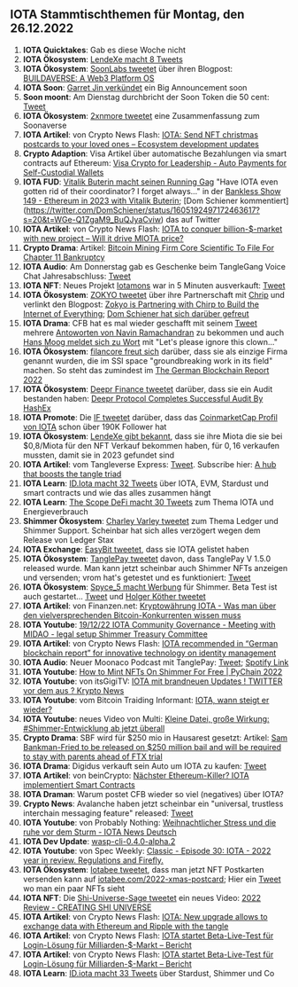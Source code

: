 ## IOTA Stammtischthemen für Montag, den 26.12.2022

1. **IOTA Quicktakes**: Gab es diese Woche nicht 
2. **IOTA Ökosystem**: [LendeXe macht 8 Tweets](https://twitter.com/LendeXeFinance/status/1604832261995745280?s=20&t=Iqilz3YvTMlJiU_81fBfCg)
3. **IOTA Ökosystem**: [SoonLabs tweetet](https://twitter.com/soon_labs/status/1605077434998480896?s=20&t=Iqilz3YvTMlJiU_81fBfCg) über ihren Blogpost: [BUILDAVERSE: A Web3 Platform OS](https://soonlabs.medium.com/buildaverse-a-web3-platform-os-981c3aef5b5e)
4. **IOTA Soon**: [Garret Jin verkündet](https://twitter.com/GarrettBullish/status/1603379605435744256?s=20&t=RHw1Kv8gA7iiLDgtZ_85lA) ein Big Announcement soon 
5. **Soon moont**: Am Dienstag durchbricht der Soon Token die 50 cent: [Tweet](https://twitter.com/the_uploadfiltr/status/1605142025405349888?s=20&t=3SYN_1Ha3eivvqxZvyVaYA)
6. **IOTA Ökosystem**: [2xnmore tweetet](https://twitter.com/2xnmore/status/1604783247770103808?s=20&t=3SYN_1Ha3eivvqxZvyVaYA) eine Zusammenfassung zum Soonaverse
7. **IOTA Artikel**: von Crypto News Flash: [IOTA: Send NFT christmas postcards to your loved ones – Ecosystem development updates](https://www.crypto-news-flash.com/iota-send-nft-christmas-postcards-to-your-loved-ones-ecosystem-development-updates/)
8. **Crypto Adaption**: Visa Artikel über automatische Bezahlungen via smart contracts auf Ethereum: [Visa Crypto for Leadership - Auto Payments for Self-Custodial Wallets](https://usa.visa.com/solutions/crypto/auto-payments-for-self-custodial-wallets.html)
9. **IOTA FUD**: [Vitalik Buterin macht seinen Running Gag](https://www.youtube.com/clip/UgkxXOq3ReA2uaThJy7eX8DM94hKLeRbvLFM) "Have IOTA even gotten rid of their coordinator? I forget always..." in der [Bankless Show 149 - Ethereum in 2023 with Vitalik Buterin](https://www.youtube.com/watch?v=QXKqIIf6_AE&feature=youtu.be); [Dom Schiener kommentiert] (https://twitter.com/DomSchiener/status/1605192497172463617?s=20&t=WGe-Q1ZgaM9_BuQJyaCviw) das auf Twitter
10. **IOTA Artikel**: von Crypto News Flash: [IOTA to conquer billion-$-market with new project – Will it drive MIOTA price?](https://www.crypto-news-flash.com/iota-to-conquer-billion-market-with-new-project-will-it-drive-miota-price/)
11. **Crypto Drama**: Artikel: [Bitcoin Mining Firm Core Scientific To File For Chapter 11 Bankruptcy](https://watcher.guru/news/bitcoin-mining-firm-core-scientific-to-file-for-chapter-11-bankruptcy)
12. **IOTA Audio**: Am Donnerstag gab es Geschenke beim TangleGang Voice Chat Jahresabschluss: [Tweet](https://twitter.com/GangTangleTalk/status/1605457098338439170?s=20&t=gJv3LGTjICxgo_ylj70m8A)
13. **IOTA NFT**: Neues Projekt [Iotamons](https://twitter.com/iotamons) war in 5 Minuten ausverkauft: [Tweet](https://twitter.com/iotamons/status/1605280129919467520?s=20&t=gJv3LGTjICxgo_ylj70m8A)
14. **IOTA Ökosystem**: [ZOKYO tweetet](https://twitter.com/ZOKYO_io/status/1605189292695093248?s=20&t=gJv3LGTjICxgo_ylj70m8A) über ihre Partnerschaft mit [Chrip](https://twitter.com/ChirpIoT) und verlinkt den Blogpost: [Zokyo is Partnering with Chirp to Build the Internet of Everything](https://medium.com/@zokyo.io/zokyo-is-partnering-with-chirp-to-build-the-internet-of-everything-1d322d3c71bf); [Dom Schiener hat sich darüber gefreut](https://twitter.com/DomSchiener/status/1605229925434269697?s=20&t=gJv3LGTjICxgo_ylj70m8A)
15. **IOTA Drama**: CFB hat es mal wieder geschafft mit seinem [Tweet](https://twitter.com/c___f___b/status/1605195801554485248?s=20&t=gJv3LGTjICxgo_ylj70m8A) mehrere [Antoworten von Navin Ramachandran](https://twitter.com/navinram999/status/1605215401171992582?s=20&t=gJv3LGTjICxgo_ylj70m8A) zu bekommen und auch [Hans Moog meldet sich zu Wort](https://twitter.com/hus_qy/status/1605377802953707520?s=20&t=gJv3LGTjICxgo_ylj70m8A) mit "Let's please ignore this clown..."
16. **IOTA Ökosystem**: [filancore freut sich](https://twitter.com/FilancoreGmbH/status/1605484248311377921?s=20&t=zhyASLQCNe-YPFCGYM1TMw) darüber, dass sie als einzige Firma genannt wurden, die im SSI space "groundbreaking work in its field" machen. So steht das zumindest im [The German Blockchain Report 2022](https://www.certik.com/resources/blog/45sb7IJngkQuoTz9fWpWmQ-the-german-blockchain-report-2022) 
17. **IOTA Ökosystem**: [Deepr Finance tweetet](https://twitter.com/DeeprFinance/status/1605222935714844677?s=20&t=L2o8s-mjCSmVfljBZg58Pw) darüber, dass sie ein Audit bestanden haben: [Deepr Protocol Completes Successful Audit By HashEx](https://medium.com/@Deepr.Finance/deepr-protocol-completes-successful-audit-by-hashex-70b10304031f)
18. **IOTA Promote**: Die [IF tweetet](https://twitter.com/iota/status/1605491652851900424?s=20&t=_70r6vmPk7U58plHouJX2w) darüber, dass das [CoinmarketCap Profil von IOTA](https://coinmarketcap.com/community/profile/IOTA) schon über 190K Follower hat
19. **IOTA Ökosystem**: [LendeXe gibt bekannt](https://twitter.com/LendeXeFinance/status/1605572982889496577?s=20&t=zhyASLQCNe-YPFCGYM1TMw), dass sie ihre Miota die sie bei $0,8/Miota für den NFT Verkauf bekommen haben, für $0,16$ verkaufen mussten, damit sie in 2023 gefundet sind
20. **IOTA Artikel**: vom Tangleverse Express: [Tweet](https://twitter.com/TangleVerseWeb/status/1605554715181268992?s=20&t=zhyASLQCNe-YPFCGYM1TMw). Subscribe hier: [A hub that boosts the tangle triad](https://tangleverse.io/)
21. **IOTA Learn**: [ID.Iota macht 32 Tweets](https://twitter.com/id_iota/status/1605593975087239168?s=20&t=hDKxuAZ1OwjoGdSxW86dMg) über IOTA, EVM, Stardust und smart contracts und wie das alles zusammen hängt
22. **IOTA Learn**: [The Scope DeFi macht 30 Tweets](https://twitter.com/ScopeDefi/status/1605245717605498880?s=20&t=f-WnBXQhoxGslxANp5IiJQ) zum Thema IOTA und Energieverbrauch
23. **Shimmer Ökosystem**: [Charley Varley tweetet](https://twitter.com/c_varley/status/1605681273950810112?s=20&t=f-WnBXQhoxGslxANp5IiJQ) zum Thema Ledger und Shimmer Support. Scheinbar hat sich alles verzögert wegen dem Release von Ledger Stax
24. **IOTA Exchange**: [EasyBit tweetet](https://twitter.com/EasyBit_com/status/1605667379874258971?s=20&t=f-WnBXQhoxGslxANp5IiJQ), dass sie IOTA gelistet haben
25. **IOTA Ökosystem**: [TanglePay tweetet](https://twitter.com/tanglepaycom/status/1605746170697248769?s=20&t=f-WnBXQhoxGslxANp5IiJQ) davon, dass TanglePay V 1.5.0 released wurde. Man kann jetzt scheinbar auch Shimmer NFTs anzeigen und versenden; vrom hat's getestet und es funktioniert: [Tweet](https://twitter.com/Vrom14286662/status/1606059326493274112?s=20&t=0TH63cnbkYCCgr0Ma83IYg)
26. **IOTA Ökosystem**: [Spyce_5 macht Werbung](https://twitter.com/SPYCE_5/status/1605836111292600320?s=20&t=f-WnBXQhoxGslxANp5IiJQ) für Shimmer. Beta Test ist auch gestartet... [Tweet](https://twitter.com/SPYCE_5/status/1605967931355054081?s=20&t=q_55bpqa2TZTZ-YZ770S4Q) und [Holger Köther tweetet](https://twitter.com/HolgerKoether/status/1605971996528873483?s=20&t=q_55bpqa2TZTZ-YZ770S4Q)
27. **IOTA Artikel**: von Finanzen.net: [Kryptowährung IOTA - Was man über den vielversprechenden Bitcoin-Konkurrenten wissen muss](https://www.finanzen.net/nachricht/devisen/iota-token-kryptowaehrung-iota-was-man-ueber-den-vielversprechenden-bitcoin-konkurrenten-wissen-muss-5597663)
28. **IOTA Youtube**: [19/12/22 IOTA Community Governance - Meeting with MIDAO - legal setup Shimmer Treasury Committee](https://www.youtube.com/watch?v=VCOWt7O8tfc)
29. **IOTA Artikel**: von Crypto News Flash: [IOTA recommended in “German blockchain report” for innovative technology on identity management](https://www.crypto-news-flash.com/iota-recommended-in-german-blockchain-report-for-innovative-technology-on-identity-management/)
30. **IOTA Audio**: Neuer Moonaco Podcast mit TanglePay: [Tweet](https://twitter.com/MoonacoPodcast/status/1605900000923471873?s=20&t=doOsoRSvo_dqVmsIIZSAog); [Spotify Link](https://open.spotify.com/episode/6WHQkl3wgsnPUkfZrpSiJF?si=EQsExK_RT8ScBIABh9VDiA&nd=1)
31. **IOTA Youtube**: [How to Mint NFTs On Shimmer For Free | PyChain 2022](https://www.youtube.com/watch?v=CXapvM-vM3A)
32. **IOTA Youtube**: von itsGigiTV: [IOTA mit brandneuen Updates ! TWITTER vor dem aus ? Krypto News](https://www.youtube.com/watch?v=-habSoRgMm0)
33. **IOTA Youtube**: vom Bitcoin Traiding Informant: [IOTA, wann steigt er wieder?](https://www.youtube.com/watch?v=QQ2LvqcUwaY)
34. **IOTA Youtube**: neues Video von Multi: [Kleine Datei, große Wirkung: #Shimmer-Entwicklung ab jetzt überall](https://www.youtube.com/watch?v=PXAV2qdVwPQ)
35. **Crypto Drama**: SBF wird für $250 mio in Hausarest gesetzt: Artikel: [Sam Bankman-Fried to be released on $250 million bail and will be required to stay with parents ahead of FTX trial](https://www.businessinsider.com/sam-bankman-fried-bail-ftx-manhattan-court-appearance-hearing-2022-12)
36. **IOTA Drama**: Digidus verkauft sein Auto um IOTA zu kaufen: [Tweet](https://twitter.com/DigidusPrime/status/1606049900658978816?s=20&t=0TH63cnbkYCCgr0Ma83IYg)
37. **IOTA Artikel**: von beinCrypto: [Nächster Ethereum-Killer? IOTA implementiert Smart Contracts](https://de.beincrypto.com/naechster-ethereum-killer-iota-implementiert-smart-contracts/)
38. **IOTA Draman**: Warum postet CFB wieder so viel (negatives) über IOTA?
39. **Crypto News**: Avalanche haben jetzt scheinbar ein "universal, trustless interchain messaging feature" released: [Tweet](https://twitter.com/el33th4xor/status/1606015195519729665?t=Zfnh1uQ_yJN5L8tgINSKPQ&s=19)
40. **IOTA Youtube**: von Probably Nothing: [Weihnachtlicher Stress und die ruhe vor dem Sturm - IOTA News Deutsch](https://www.youtube.com/watch?v=YO40wMiqZXA)
41. **IOTA Dev Update**: [wasp-cli-0.4.0-alpha.2](https://github.com/iotaledger/wasp/releases/tag/v0.4.0-alpha.2)
42. **IOTA Youtube**: von Spec Weekly: [Classic - Episode 30: IOTA - 2022 year in review. Regulations and Firefly.](https://www.youtube.com/watch?v=Aa-OforOLuM&t=160s)
43. **IOTA Ökosystem**: [Iotabee tweetet](https://twitter.com/iotabee/status/1606567725014437888?s=20&t=coid4DLrT_gWiIHayS1K0A), dass man jetzt NFT Postkarten versenden kann auf [iotabee.com/2022-xmas-postcard](https://iotabee.com/2022-xmas-postcard); Hier ein [Tweet](https://twitter.com/KryptoniteAli/status/1606874213297840132?s=20&t=gtBthzxiz7vRJrt3Nciqqg) wo man ein paar NFTs sieht
44. **IOTA NFT**: Die [Shi-Universe-Sage tweetet](https://twitter.com/Shiuniverse/status/1606411374028103703?s=20&t=gtBthzxiz7vRJrt3Nciqqg) ein neues Video: [2022 Review - CREATING SHI UNIVERSE](https://www.youtube.com/watch?v=T_3xQGIwg3M)
45. **IOTA Artikel**: von Crypto News Flash: [IOTA: New upgrade allows to exchange data with Ethereum and Ripple with the tangle](https://www.crypto-news-flash.com/iota-new-upgrade-allows-to-exchange-data-with-ethereum-and-ripple-with-the-tangle/)
46. **IOTA Artikel**: von Crypto News Flash: [IOTA startet Beta-Live-Test für Login-Lösung für Milliarden-$-Markt – Bericht](https://www.crypto-news-flash.com/iota-new-upgrade-allows-to-exchange-data-with-ethereum-and-ripple-with-the-tangle/)
47. **IOTA Artikel**: von Crypto News Flash: [IOTA startet Beta-Live-Test für Login-Lösung für Milliarden-$-Markt – Bericht](https://www.crypto-news-flash.com/iota-starts-beta-live-testing-for-login-solution-for-billion-market-report/)
48. **IOTA Learn**: [ID.iota macht 33 Tweets](https://twitter.com/id_iota/status/1605593975087239168?s=20&t=pyS285eF7u8csNi5IZwL5g) über Stardust, Shimmer und Co



